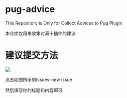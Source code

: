 # pug-advice

This Repository is Only for Collect Advices to Pug Plugin


本仓库仅用来收集对满十插件的建议

# 建议提交方法

![](C:\Users\mache\AppData\Roaming\marktext\images\2022-07-06-22-53-28-image.png)

点击如图所示的Issues-new issue



然后填写你的标题和内容即可
